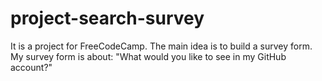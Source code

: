 # project-search-survey
It is a project for FreeCodeCamp. The main idea is to build a survey form. My survey form is about: "What would you like to see in my GitHub account?"
